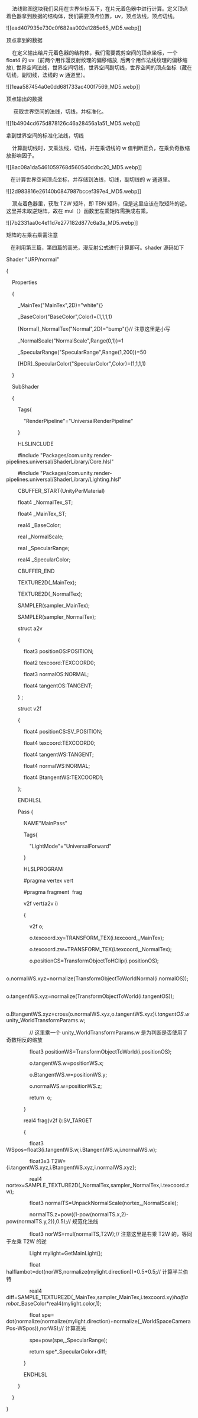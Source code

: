     法线贴图这块我们采用在世界坐标系下，在片元着色器中进行计算。定义顶点着色器拿到数据的结构体，我们需要顶点位置，uv，顶点法线，顶点切线。

![[ead407935e730c0f682aa002e1285e65_MD5.webp]]

顶点拿到的数据

    在定义输出给片元着色器的结构体，我们需要裁剪空间的顶点坐标，一个 float4 的 uv（前两个用作漫反射纹理的偏移缩放, 后两个用作法线纹理的偏移缩放), 世界空间法线，世界空间切线，世界空间副切线，世界空间的顶点坐标（藏在切线，副切线，法线的 w 通道里）。

![[1eaa587454a0e0dd681733ac400f7569_MD5.webp]]

顶点输出的数据

     获取世界空间的法线，切线，并标准化。

![[1b4904cd675d878126c46a28456a1a51_MD5.webp]]

拿到世界空间的标准化法线，切线

    计算副切线时，叉乘法线，切线，并在乘切线的 w 值判断正负，在乘负奇数缩放影响因子。

![[8ac08a1da5461059768d560540ddbc20_MD5.webp]]

   在计算世界空间顶点坐标，并存储到法线，切线，副切线的 w 通道里。

![[2d983816e26140b0847987bccef397e4_MD5.webp]]

    顶点着色器里，获取 T2W 矩阵，即 TBN 矩阵，但是这里应该在取矩阵的逆。这里并未取逆矩阵，故在 mul（）函数里左乘矩阵需换成右乘。

![[7b2331aa0c4e11d7e277182d877c6a3a_MD5.webp]]

矩阵的左乘右乘需注意

   在利用第三篇，第四篇的高光，漫反射公式进行计算即可。shader 源码如下

Shader "URP/normal"

{

    Properties

    {

        _MainTex("MainTex",2D)="white"{}

        _BaseColor("BaseColor",Color)=(1,1,1,1)

        [Normal]_NormalTex("Normal",2D)="bump"{}// 注意这里是小写

        _NormalScale("NormalScale",Range(0,1))=1

        _SpecularRange("SpecularRange",Range(1,200))=50

        [HDR]_SpecularColor("SpecularColor",Color)=(1,1,1,1)

    }

    SubShader

    {

        Tags{

            "RenderPipeline"="UniversalRenderPipeline"

        }

        HLSLINCLUDE

        #include "Packages/com.unity.render-pipelines.universal/ShaderLibrary/Core.hlsl"

        #include "Packages/com.unity.render-pipelines.universal/ShaderLibrary/Lighting.hlsl"

        CBUFFER_START(UnityPerMaterial)

        float4 _NormalTex_ST;

        float4 _MainTex_ST;

        real4 _BaseColor;

        real _NormalScale;

        real _SpecularRange;

        real4 _SpecularColor;

        CBUFFER_END

        TEXTURE2D(_MainTex);

        TEXTURE2D(_NormalTex);

        SAMPLER(sampler_MainTex);

        SAMPLER(sampler_NormalTex);

        struct a2v

        {

            float3 positionOS:POSITION;

            float2 texcoord:TEXCOORD0;

            float3 normalOS:NORMAL;

            float4 tangentOS:TANGENT; 

        } ;

        struct v2f

        {

            float4 positionCS:SV_POSITION;

            float4 texcoord:TEXCOORD0;

            float4 tangentWS:TANGENT;

            float4 normalWS:NORMAL;

            float4 BtangentWS:TEXCOORD1;

        };

        ENDHLSL

        Pass {

            NAME"MainPass"

            Tags{

                "LightMode"="UniversalForward"

            }

            HLSLPROGRAM

            #pragma vertex vert

            #pragma fragment  frag

            v2f vert(a2v i)

            {

                v2f o;

                o.texcoord.xy=TRANSFORM_TEX(i.texcoord,_MainTex);

                o.texcoord.zw=TRANSFORM_TEX(i.texcoord,_NormalTex);

                o.positionCS=TransformObjectToHClip(i.positionOS);

                o.normalWS.xyz=normalize(TransformObjectToWorldNormal(i.normalOS));

                o.tangentWS.xyz=normalize(TransformObjectToWorld(i.tangentOS));

                o.BtangentWS.xyz=cross(o.normalWS.xyz,o.tangentWS.xyz)*i.tangentOS.w*unity_WorldTransformParams.w;

                // 这里乘一个 unity_WorldTransformParams.w 是为判断是否使用了奇数相反的缩放

                float3 positionWS=TransformObjectToWorld(i.positionOS);

                o.tangentWS.w=positionWS.x;

                o.BtangentWS.w=positionWS.y;

                o.normalWS.w=positionWS.z;

                return  o;

            } 

            real4 frag(v2f i):SV_TARGET

            {

                float3 WSpos=float3(i.tangentWS.w,i.BtangentWS.w,i.normalWS.w);

                float3x3 T2W={i.tangentWS.xyz,i.BtangentWS.xyz,i.normalWS.xyz};

                real4 nortex=SAMPLE_TEXTURE2D(_NormalTex,sampler_NormalTex,i.texcoord.zw);

                float3 normalTS=UnpackNormalScale(nortex,_NormalScale);

                normalTS.z=pow((1-pow(normalTS.x,2)-pow(normalTS.y,2)),0.5);// 规范化法线

                float3 norWS=mul(normalTS,T2W);// 注意这里是右乘 T2W 的，等同于左乘 T2W 的逆

                Light mylight=GetMainLight();

                float halflambot=dot(norWS,normalize(mylight.direction))*0.5+0.5;// 计算半兰伯特

                real4 diff=SAMPLE_TEXTURE2D(_MainTex,sampler_MainTex,i.texcoord.xy)*halflambot*_BaseColor*real4(mylight.color,1);

                float spe= dot(normalize(normalize(mylight.direction)+normalize(_WorldSpaceCameraPos-WSpos)),norWS);// 计算高光

                spe=pow(spe,_SpecularRange);

                return spe*_SpecularColor+diff;

            }

            ENDHLSL

        }

    }

}